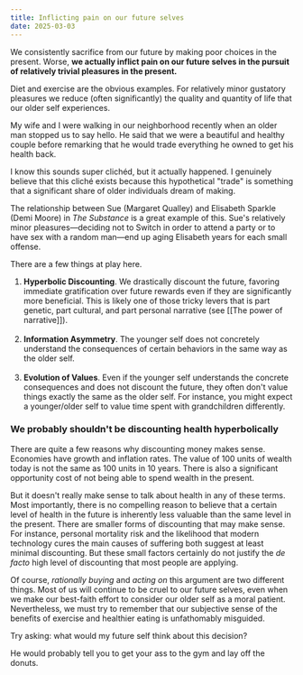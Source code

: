 ```yaml
---
title: Inflicting pain on our future selves
date: 2025-03-03
---
```

We consistently sacrifice from our future by making poor choices in the present. Worse, **we actually inflict pain on our future selves in the pursuit of relatively trivial pleasures in the present.**

Diet and exercise are the obvious examples. For relatively minor gustatory pleasures we reduce (often significantly) the quality and quantity of life that our older self experiences. 

My wife and I were walking in our neighborhood recently when an older man stopped us to say hello. He said that we were a beautiful and healthy couple before remarking that he would trade everything he owned to get his health back. 

I know this sounds super clichéd, but it actually happened. I genuinely believe that this cliché exists because this hypothetical "trade" is something that a significant share of older individuals dream of making.

The relationship between Sue (Margaret Qualley) and Elisabeth Sparkle (Demi Moore) in *The Substance* is a great example of this. Sue's relatively minor pleasures—deciding not to Switch in order to attend a party or to have sex with a random man—end up aging Elisabeth years for each small offense. 

There are a few things at play here.<br>
1. **Hyperbolic Discounting**. We drastically discount the future, favoring immediate gratification over future rewards even if they are significantly more beneficial. This is likely one of those tricky levers that is part genetic, part cultural, and part personal narrative (see [[The power of narrative]]). 
   <br><br>
2. **Information Asymmetry**. The younger self does not concretely understand the consequences of certain behaviors in the same way as the older self.
   <br><br>
3. **Evolution of Values**. Even if the younger self understands the concrete consequences and does not discount the future, they often don't value things exactly the same as the older self. For instance, you might expect a younger/older self to value time spent with grandchildren differently.

### We probably shouldn't be discounting health hyperbolically

There are quite a few reasons why discounting money makes sense. Economies have growth and inflation rates. The value of 100 units of wealth today is not the same as 100 units in 10 years. There is also a significant opportunity cost of not being able to spend wealth in the present.

But it doesn't really make sense to talk about health in any of these terms. Most importantly, there is no compelling reason to believe that a certain level of health in the future is inherently less valuable than the same level in the present. There are smaller forms of discounting that may make sense. For instance, personal mortality risk and the likelihood that modern technology cures the main causes of suffering both suggest at least minimal discounting. But these small factors certainly do not justify the *de facto* high level of discounting that most people are applying.

Of course, *rationally buying* and *acting on* this argument are two different things. Most of us will continue to be cruel to our future selves, even when we make our best-faith effort to consider our older self as a moral patient. Nevertheless, we must try to remember that our subjective sense of the benefits of exercise and healthier eating is unfathomably misguided. 

Try asking: what would my future self think about this decision? 

He would probably tell you to get your ass to the gym and lay off the donuts. 


